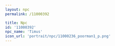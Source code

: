 ```yaml
---
layout: npc
permalink: /11000392

title: Npc
id: '11000392'
npc_name: 'Timus'
icon_url: 'portrait/npc/11000236_poorman1_p.png'
---
```

